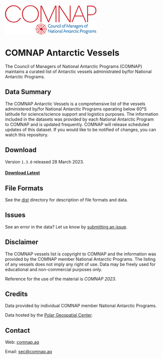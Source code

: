 ![COMNAP Logo](/img/comnap-logo-color.png)
# COMNAP Antarctic Vessels
The Council of Managers of National Antarctic Programs (COMNAP) maintains a curated list of Antarctic vessels administrated by/for National Antarctic Programs.

## Data Summary
The COMNAP Antarctic Vessels is a comprehensive list of the vessels administered by/for National Antarctic Programs operating below 60°S latitude for science/science support and logistics purposes. The information included in the datasets was provided by each National Antarctic Program to COMNAP and is updated frequently. COMNAP will release scheduled updates of this dataset. If you would like to be notified of changes, you can watch this repository.

## Download
Version `1.3.0` released 28 March 2023.

#### [Download Latest](https://github.com/PolarGeospatialCenter/comnap-antarctic-vessels/releases)

## File Formats
See the [dist](/dist) directory for description of file formats and data.

## Issues
See an error in the data? Let us know by [submitting an issue](https://github.com/PolarGeospatialCenter/comnap-antarctic-vessels/issues).

## Disclaimer
The COMNAP vessels list is copyright to COMNAP and the information was provided by the COMNAP member National Antarctic Programs. The listing of any vessels does not imply any right of use. Data may be freely used for educational and non-commercial purposes only.

Reference for the use of the material is *COMNAP 2023*.

## Credits
Data provided by individual COMNAP member National Antarctic Programs.

Data hosted by the [Polar Geospatial Center](//www.pgc.umn.edu).

## Contact
Web: [comnap.aq](//comnap.aq)

Email: <sec@comnap.aq>
